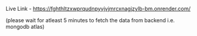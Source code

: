 Live Link - https://fghthltzxwprqudnpyvjvjmrcxnagjzylb-bm.onrender.com/ 

(please wait for atleast 5 minutes to fetch the data from backend i.e. mongodb atlas)
